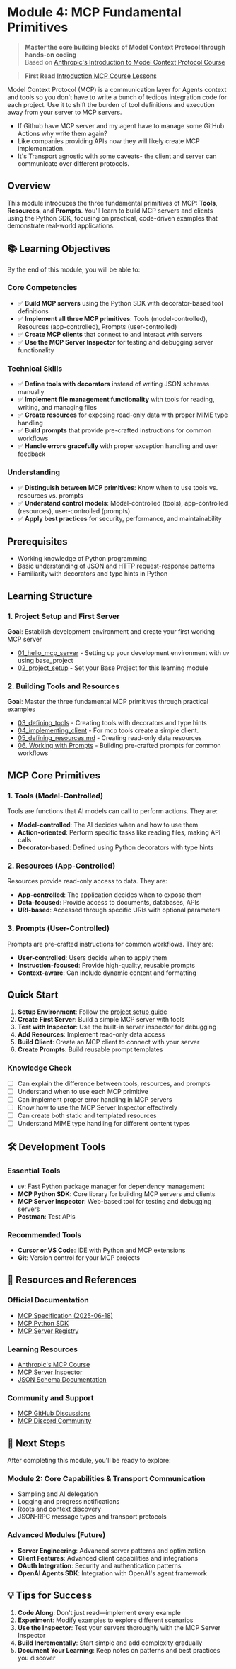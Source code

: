 # Module 4: MCP Fundamental Primitives

> **Master the core building blocks of Model Context Protocol through hands-on coding**  
> Based on [Anthropic's Introduction to Model Context Protocol Course](https://anthropic.skilljar.com/introduction-to-model-context-protocol)

> **First Read** [Introduction MCP Course Lessons](https://docs.google.com/document/d/1W7Ex0rAK2kMtqTHHHEGwTFu2Wrf-zmQJosifppqF-vQ/)

Model Context Protocol (MCP) is a communication layer for Agents context and tools so you don't have to write a bunch of tedious integration code for each project. Use it to shift the burden of tool definitions and execution away from your server to MCP servers.

- If Github have MCP server and my agent have to manage some GitHub Actions why write them again?
- Like companies providing APIs now they will likely create MCP implementation.
- It's Transport agnostic with some caveats- the client and server can communicate over different protocols.

## Overview

This module introduces the three fundamental primitives of MCP: **Tools**, **Resources**, and **Prompts**. You'll learn to build MCP servers and clients using the Python SDK, focusing on practical, code-driven examples that demonstrate real-world applications.

## 📚 Learning Objectives

By the end of this module, you will be able to:

### Core Competencies
- ✅ **Build MCP servers** using the Python SDK with decorator-based tool definitions
- ✅ **Implement all three MCP primitives**: Tools (model-controlled), Resources (app-controlled), Prompts (user-controlled)
- ✅ **Create MCP clients** that connect to and interact with servers
- ✅ **Use the MCP Server Inspector** for testing and debugging server functionality

### Technical Skills
- ✅ **Define tools with decorators** instead of writing JSON schemas manually
- ✅ **Implement file management functionality** with tools for reading, writing, and managing files
- ✅ **Create resources** for exposing read-only data with proper MIME type handling
- ✅ **Build prompts** that provide pre-crafted instructions for common workflows
- ✅ **Handle errors gracefully** with proper exception handling and user feedback

### Understanding
- ✅ **Distinguish between MCP primitives**: Know when to use tools vs. resources vs. prompts
- ✅ **Understand control models**: Model-controlled (tools), app-controlled (resources), user-controlled (prompts)
- ✅ **Apply best practices** for security, performance, and maintainability

## Prerequisites

- Working knowledge of Python programming
- Basic understanding of JSON and HTTP request-response patterns
- Familiarity with decorators and type hints in Python

## Learning Structure

### 1. Project Setup and First Server
**Goal**: Establish development environment and create your first working MCP server

- [01_hello_mcp_server](./01_hello_mcp_server/read.md) - Setting up your development environment with `uv` using base_project
- [02_project_setup](./02_project_setup/readme.md) - Set your Base Project for this learning module

### 2. Building Tools and Resources
**Goal**: Master the three fundamental MCP primitives through practical examples

- [03_defining_tools](./03_defining_tools/readme.md) - Creating tools with decorators and type hints
- [04_implementing_client](./04_implementing_client/readme.md) - For mcp tools create a simple client.
- [05_defining_resources.md](05_defining_resources.md) - Creating read-only data resources
- [06. Working with Prompts](06_working_with_prompts.md) - Building pre-crafted prompts for common workflows

## MCP Core Primitives

### 1. Tools (Model-Controlled)
Tools are functions that AI models can call to perform actions. They are:
- **Model-controlled**: The AI decides when and how to use them
- **Action-oriented**: Perform specific tasks like reading files, making API calls
- **Decorator-based**: Defined using Python decorators with type hints

### 2. Resources (App-Controlled)
Resources provide read-only access to data. They are:
- **App-controlled**: The application decides when to expose them
- **Data-focused**: Provide access to documents, databases, APIs
- **URI-based**: Accessed through specific URIs with optional parameters

### 3. Prompts (User-Controlled)
Prompts are pre-crafted instructions for common workflows. They are:
- **User-controlled**: Users decide when to apply them
- **Instruction-focused**: Provide high-quality, reusable prompts
- **Context-aware**: Can include dynamic content and formatting

## Quick Start

1. **Setup Environment**: Follow the [project setup guide](01_project_setup.md)
2. **Create First Server**: Build a simple MCP server with tools
3. **Test with Inspector**: Use the built-in server inspector for debugging
4. **Add Resources**: Implement read-only data access
5. **Build Client**: Create an MCP client to connect with your server
6. **Create Prompts**: Build reusable prompt templates

### Knowledge Check
- [ ] Can explain the difference between tools, resources, and prompts
- [ ] Understand when to use each MCP primitive
- [ ] Can implement proper error handling in MCP servers
- [ ] Know how to use the MCP Server Inspector effectively
- [ ] Can create both static and templated resources
- [ ] Understand MIME type handling for different content types

## 🛠️ Development Tools

### Essential Tools
- **`uv`**: Fast Python package manager for dependency management
- **MCP Python SDK**: Core library for building MCP servers and clients
- **MCP Server Inspector**: Web-based tool for testing and debugging servers
- **Postman**: Test APIs

### Recommended Tools
- **Cursor or VS Code**: IDE with Python and MCP extensions
- **Git**: Version control for your MCP projects

## 🔗 Resources and References

### Official Documentation
- [MCP Specification (2025-06-18)](https://modelcontextprotocol.io/specification/2025-06-18)
- [MCP Python SDK](https://github.com/modelcontextprotocol/python-sdk)
- [MCP Server Registry](https://github.com/modelcontextprotocol/servers)

### Learning Resources
- [Anthropic's MCP Course](https://anthropic.skilljar.com/introduction-to-model-context-protocol)
- [MCP Server Inspector](https://github.com/modelcontextprotocol/server-inspector)
- [JSON Schema Documentation](https://json-schema.org/learn/getting-started-step-by-step)

### Community and Support
- [MCP GitHub Discussions](https://github.com/modelcontextprotocol/python-sdk/discussions)
- [MCP Discord Community](https://discord.gg/modelcontextprotocol)

## 🚀 Next Steps

After completing this module, you'll be ready to explore:

### Module 2: Core Capabilities & Transport Communication
- Sampling and AI delegation
- Logging and progress notifications
- Roots and context discovery
- JSON-RPC message types and transport protocols

### Advanced Modules (Future)
- **Server Engineering**: Advanced server patterns and optimization
- **Client Features**: Advanced client capabilities and integrations
- **OAuth Integration**: Security and authentication patterns
- **OpenAI Agents SDK**: Integration with OpenAI's agent framework

## 💡 Tips for Success

1. **Code Along**: Don't just read—implement every example
2. **Experiment**: Modify examples to explore different scenarios
3. **Use the Inspector**: Test your servers thoroughly with the MCP Server Inspector
4. **Build Incrementally**: Start simple and add complexity gradually
5. **Document Your Learning**: Keep notes on patterns and best practices you discover
